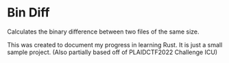 # Bin Diff
Calculates the binary difference between two files of the same size.

This was created to document my progress in learning Rust.
It is just a small sample project. (Also partially based off of PLAIDCTF2022 Challenge ICU)